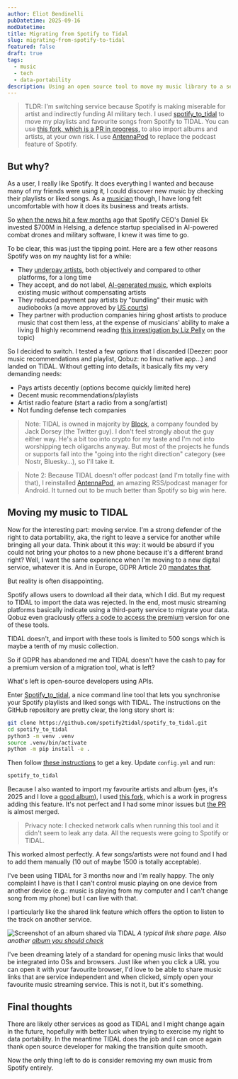 ```yaml
---
author: Eliot Bendinelli
pubDatetime: 2025-09-16
modDatetime:
title: Migrating from Spotify to Tidal
slug: migrating-from-spotify-to-tidal
featured: false
draft: true
tags:
  - music
  - tech
  - data-portability
description: Using an open source tool to move my music library to a service that respects artists and doesn't fund AI powered military tech
---
```

> TLDR: I'm switching service because Spotify is making miserable for artist and indirectly funding AI military tech. I used [spotify_to_tidal](https://github.com/spotify2tidal/spotify_to_tidal/) to move my playlists and favourite songs from Spotify to TIDAL. You can use [this fork, which is a PR in progress,](https://github.com/c0ball/spotify_to_tidal/tree/feat/sync-artists-albums) to also import albums and artists, at your own risk. I use [AntennaPod](https://antennapod.org/) to replace the podcast feature of Spotify.

## But why?

As a user, I really like Spotify. It does everything I wanted and because many of my friends were using it, I could discover new music by checking their playlists or liked songs. As a [musician](https://music.bndy.org/) though, I have long felt uncomfortable with how it does its business and treats artists.

So [when the news hit a few months](https://www.business-humanrights.org/en/latest-news/spotify-faces-boycott-over-ceos-700m-investment-in-ai-military-defence-startup/) ago that Spotify CEO's Daniel Ek invested $700M in Helsing, a defence startup specialised in AI-powered combat drones and military software, I knew it was time to go.

To be clear, this was just the tipping point. Here are a few other reasons Spotify was on my naughty list for a while:
- They [underpay artists](https://www.lalal.ai/blog/how-much-streaming-services-pay-artists-in-2024/), both objectively and compared to other platforms, for a long time 
- They accept, and do not label, [AI-generated music](https://www.bbc.com/news/technology-66882414), which exploits existing music without compensating artists
- They reduced payment pay artists by "bundling" their music with audiobooks (a move approved by [US courts](https://www.musicradar.com/music-industry/spotify-win-major-court-case-allowing-them-to-pay-less-money-to-artists))
- They partner with production companies hiring ghost artists to produce music that cost them less, at the expense of musicians' ability to make a living (I highly recommend reading [this investigation by Liz Pelly](https://web.archive.org/web/20250101060222/https://harpers.org/archive/2025/01/the-ghosts-in-the-machine-liz-pelly-spotify-musicians/) on the topic)

So I decided to switch. I tested a few options that I discarded (Deezer: poor music recommendations and playlist, Qobuz: no linux native app...) and landed on TIDAL. Without getting into details, it basically fits my very demanding needs:
- Pays artists decently (options become quickly limited here)
- Decent music recommendations/playlists
- Artist radio feature (start a radio from a song/artist)
- Not funding defense tech companies

> Note: TIDAL is owned in majority by [Block](https://en.wikipedia.org/wiki/Block,_Inc.), a company founded by Jack Dorsey (the Twitter guy). I don't feel strongly about the guy either way. He's a bit too into crypto for my taste and I'm not into worshipping tech oligarchs anyway. But most of the projects he funds or supports fall into the "going into the right direction" category (see Nostr, Bluesky...), so I'll take it.

> Note 2: Because TIDAL doesn't offer podcast (and I'm totally fine with that), I reinstalled [AntennaPod](https://antennapod.org/), an amazing RSS/podcast manager for Android. It turned out to be much better than Spotify so big win here.

## Moving my music to TIDAL

Now for the interesting part: moving service. I'm a strong defender of the right to data portability, aka, the right to leave a service for another while bringing all your data. Think about it this way: it would be absurd if you could not bring your photos to a new phone because it's a different brand right? Well, I want the same experience when I'm moving to a new digital service, whatever it is. And in Europe, GDPR Article 20 [mandates that](https://gdpr-info.eu/art-20-gdpr/). 

But reality is often disappointing.

Spotify allows users to download all their data, which I did. But my request to TIDAL to import the data was rejected. In the end, most music streaming platforms basically indicate using a third-party service to migrate your data. Qobuz even graciously [offers a code to access the premium](https://help.qobuz.com/en/articles/58315-how-to-transfer-your-playlists-for-free-with-soundiiz) version for one of these tools.

TIDAL doesn't, and import with these tools is limited to 500 songs which is maybe a tenth of my music collection.

So if GDPR has abandoned me and TIDAL doesn't have the cash to pay for a premium version of a migration tool, what is left? 

What's left is open-source developers using APIs.

Enter [Spotify_to_tidal](https://github.com/spotify2tidal/spotify_to_tidal/), a nice command line tool that lets you synchronise your Spotify playlists and liked songs with TIDAL. The instructions on the GitHub repository are pretty clear, the long story short is:

```sh
git clone https://github.com/spotify2tidal/spotify_to_tidal.git
cd spotify_to_tidal
python3 -m venv .venv
source .venv/bin/activate 
python -m pip install -e .
```

Then follow [these instructions](https://github.com/spotify2tidal/spotify_to_tidal/?tab=readme-ov-file#setup) to get a key. Update `config.yml` and run:

```sh
spotify_to_tidal
```


Because I also wanted to import my favourite artists and album (yes, it's 2025 and I love a [good album](https://tidal.com/browse/album/278403634/u)), I used [this fork,](https://github.com/c0ball/spotify_to_tidal/tree/feat/sync-artists-albums) which is a work in progress adding this feature. It's not perfect and I had some minor issues but [the PR](https://github.com/spotify2tidal/spotify_to_tidal/pull/92) is almost merged.

> Privacy note: I checked network calls when running this tool and it didn't seem to leak any data. All the requests were going to Spotify or TIDAL. 

This worked almost perfectly. A few songs/artists were not found and I had to add them manually (10 out of maybe 1500 is totally acceptable). 

I've been using TIDAL for 3 months now and I'm really happy. The only complaint I have is that I can't control music playing on one device from another device (e.g.: music is playing from my computer and I can't change song from my phone) but I can live with that.

I particularly like the shared link feature which offers the option to listen to the track on another service. 

![Screenshot of an album shared via TIDAL](@/assets/images/blog/tidal_music_share_page.png)
*A typical link share page. Also another [album you should check](https://tidal.com/browse/album/179302731/u)*

I've been dreaming lately of a standard for opening music links that would be integrated into OSs and browsers. Just like when you click a URL you can open it with your favourite browser, I'd love to be able to share music links that are service independent and when clicked, simply open your favourite music streaming service. This is not it, but it's something.

## Final thoughts

There are likely other services as good as TIDAL and I might change again in the future, hopefully with better luck when trying to exercise my right to data portability. In the meantime TIDAL does the job and I can once again thank open source developer for making the transition quite smooth. 

Now the only thing left to do is consider removing my own music from Spotify entirely.